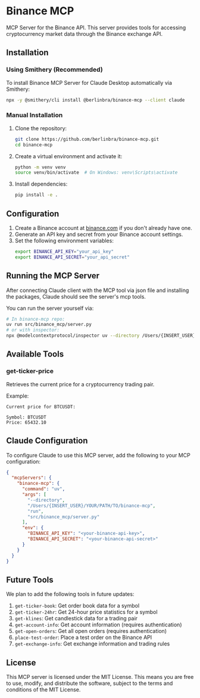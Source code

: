 # Binance MCP

MCP Server for the Binance API. This server provides tools for accessing cryptocurrency market data through the Binance exchange API.

## Installation

### Using Smithery (Recommended)

To install Binance MCP Server for Claude Desktop automatically via Smithery:

```bash
npx -y @smithery/cli install @berlinbra/binance-mcp --client claude
```

### Manual Installation

1. Clone the repository:
   ```bash
   git clone https://github.com/berlinbra/binance-mcp.git
   cd binance-mcp
   ```

2. Create a virtual environment and activate it:
   ```bash
   python -m venv venv
   source venv/bin/activate  # On Windows: venv\Scripts\activate
   ```

3. Install dependencies:
   ```bash
   pip install -e .
   ```

## Configuration

1. Create a Binance account at [binance.com](https://www.binance.com) if you don't already have one.
2. Generate an API key and secret from your Binance account settings.
3. Set the following environment variables:
   ```bash
   export BINANCE_API_KEY="your_api_key"
   export BINANCE_API_SECRET="your_api_secret"
   ```

## Running the MCP Server

After connecting Claude client with the MCP tool via json file and installing the packages, Claude should see the server's mcp tools.

You can run the server yourself via:

```bash
# In binance-mcp repo:
uv run src/binance_mcp/server.py
# or with inspector:
npx @modelcontextprotocol/inspector uv --directory /Users/{INSERT_USER}/YOUR/PATH/TO/binance-mcp run src/binance_mcp/server.py
```

## Available Tools

### get-ticker-price

Retrieves the current price for a cryptocurrency trading pair.

Example:
```
Current price for BTCUSDT:

Symbol: BTCUSDT
Price: 65432.10
```

## Claude Configuration

To configure Claude to use this MCP server, add the following to your MCP configuration:

```json
{
  "mcpServers": {
    "binance-mcp": {
      "command": "uv", 
      "args": [
        "--directory", 
        "/Users/{INSERT_USER}/YOUR/PATH/TO/binance-mcp", 
        "run", 
        "src/binance_mcp/server.py"
      ],
      "env": {
        "BINANCE_API_KEY": "<your-binance-api-key>",
        "BINANCE_API_SECRET": "<your-binance-api-secret>"
      }
    }
  }
}
```

## Future Tools

We plan to add the following tools in future updates:

1. `get-ticker-book`: Get order book data for a symbol
2. `get-ticker-24hr`: Get 24-hour price statistics for a symbol
3. `get-klines`: Get candlestick data for a trading pair
4. `get-account-info`: Get account information (requires authentication)
5. `get-open-orders`: Get all open orders (requires authentication)
6. `place-test-order`: Place a test order on the Binance API
7. `get-exchange-info`: Get exchange information and trading rules

## License

This MCP server is licensed under the MIT License. This means you are free to use, modify, and distribute the software, subject to the terms and conditions of the MIT License.